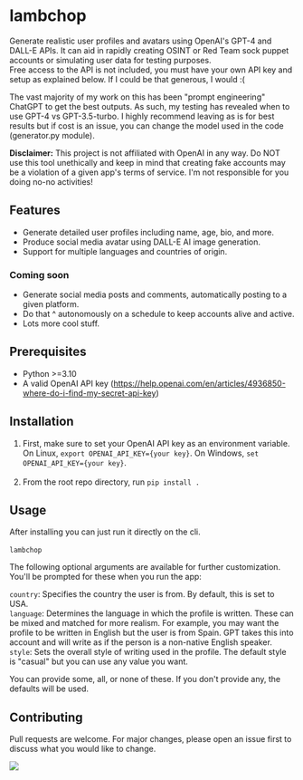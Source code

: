 # lambchop
Generate realistic user profiles and avatars using OpenAI's GPT-4 and DALL-E APIs. It can aid in rapidly creating OSINT or Red Team sock puppet accounts or simulating user data for testing purposes. <br>
Free access to the API is not included, you must have your own API key and setup as explained below. If I could be that generous, I would :(

The vast majority of my work on this has been "prompt engineering" ChatGPT to get the best outputs. As such, my testing has revealed when to use GPT-4 vs GPT-3.5-turbo. I highly recommend leaving as is for best results but if cost is an issue, you can change the model used in the code (generator.py module).

**Disclaimer:** This project is not affiliated with OpenAI in any way. Do NOT use this tool unethically and keep in mind that creating fake accounts may be a violation of a given app's terms of service. I'm not responsible for you doing no-no activities!

## Features

- Generate detailed user profiles including name, age, bio, and more.
- Produce social media avatar using DALL-E AI image generation.
- Support for multiple languages and countries of origin.


### Coming soon 
- Generate social media posts and comments, automatically posting to a given platform.
- Do that ^ autonomously on a schedule to keep accounts alive and active.
- Lots more cool stuff.

## Prerequisites

- Python >=3.10
- A valid OpenAI API key (https://help.openai.com/en/articles/4936850-where-do-i-find-my-secret-api-key)


## Installation

1. First, make sure to set your OpenAI API key as an environment variable. On Linux, ```export OPENAI_API_KEY={your key}```. On Windows, ```set OPENAI_API_KEY={your key}```.<br><br>
2. From the root repo directory, run ```pip install .```

## Usage

After installing you can just run it directly on the cli.<br><br> 
```lambchop```

The following optional arguments are available for further customization. You'll be prompted for these when you run the app:

 `country`: Specifies the country the user is from. By default, this is set to USA.<br>
`language`: Determines the language in which the profile is written. These can be mixed and matched for more realism. For example, you may want the profile to be written in English but the user is from Spain. 
 GPT takes this into account and will write as if the person is a non-native English speaker.<br>
`style`: Sets the overall style of writing used in the profile. The default style is "casual" but you can use any value you want.<br>

You can provide some, all, or none of these. If you don't provide any, the defaults will be used.

## Contributing

Pull requests are welcome. For major changes, please open an issue first to discuss what you would like to change.<br>

![](https://i.imgur.com/cNqnjxa.png)
